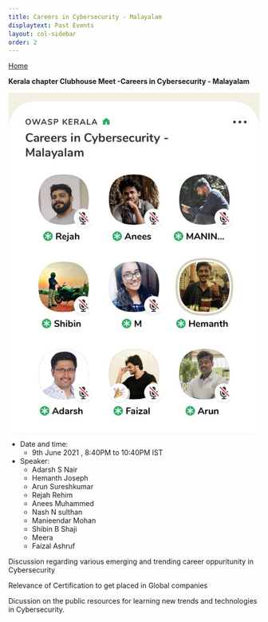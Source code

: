```yaml
---
title: Careers in Cybersecurity - Malayalam
displaytext: Past Events
layout: col-sidebar
order: 2
---
```


[Home](../index.html)


**Kerala chapter Clubhouse Meet -Careers in Cybersecurity - Malayalam**


![Kerala chapter Clubhouse Meet -Careers in Cybersecurity - Malayalam](../assets/images/clubhouse-event-careers-in-cybersecurity-malayalam.jpeg)


- Date and time:
    - 9th June 2021 , 8:40PM to 10:40PM IST
- Speaker:
    - Adarsh S Nair
    - Hemanth Joseph
    - Arun Sureshkumar
    - Rejah Rehim
    - Anees Muhammed
    - Nash N sulthan 
    - Manieendar Mohan
    - Shibin B Shaji
    - Meera
    - Faizal Ashruf

Discussion regarding various emerging and trending career oppuritunity in Cybersecurity

Relevance of Certification to get placed in Global companies

Dicussion on the public resources for learning new trends and technologies in Cybersecurity. 
